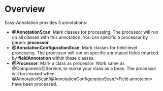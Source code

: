 # Overview

Easy-Annotation provides 3 annotations:

- **@AnnotationScan**: Mark classes for processing. The processor will run on all classes with this annotation. You can specific a processor by param: **processor**
- **@AnnotationConfigurationScan**: Mark classes for field-level processing. The processor will run on specific annotated fields (marked by **fieldAnnotation** within these classes.
- **@Processor**: Mark a class as processor.
Work same as @Component/@Service, to marke your class as a bean.  The processor will be invoked when @AnnotationScan/@AnnotationConfigurationScan/\<Field annotaion\> have been processed.


